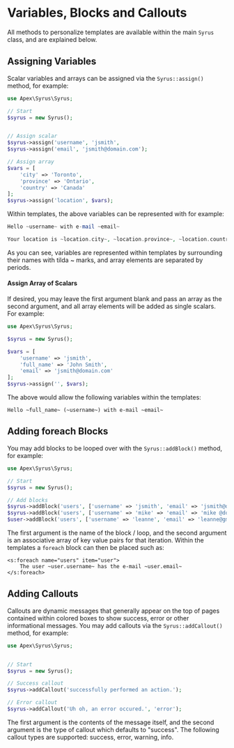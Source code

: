 
# Variables, Blocks and Callouts

All methods to personalize templates are available within the main `Syrus` class, and are explained below.


## Assigning Variables

Scalar variables and arrays can be assigned via the `Syrus::assign()` method, for example:

~~~php
use Apex\Syrus\Syrus;

// Start
$syrus = new Syrus();


// Assign scalar
$syrus->assign('username', 'jsmith', 
$syrus->assign('email', 'jsmith@domain.com');

// Assign array
$vars = [
    'city' => 'Toronto', 
    'province' => 'Ontario', 
    'country' => 'Canada'
];
$syrus->assign('location', $vars);
~~~

Within templates, the above variables can be represented with for example:

~~~php
Hello ~username~ with e-mail ~email~

Your location is ~location.city~, ~location.province~, ~location.country~
~~~

As you can see, variables are represented within templates by surrounding their names with tilda ~ marks, and array elements are separated by periods.


#### Assign Array of Scalars

If desired, you may leave the first argument blank and pass an array as the second argument, and all array elements will be added as single scalars.  For example:

~~~php
use Apex\Syrus\Syrus;

$syrus = new Syrus();

$vars = [
    'username' => 'jsmith', 
    'full_name' => 'John Smith', 
    'email' => 'jsmith@domain.com'
];
$syrus->assign('', $vars);
~~~

The above would allow the following variables within the templates:

~~~
Hello ~full_name~ (~username~) with e-mail ~email~
~~~


## Adding foreach Blocks

You may add blocks to be looped over with the `Syrus::addBlock()` method, for example:

~~~php
use Apex\Syrus\Syrus;

// Start
$syrus = new Syrus();

// Add blocks
$syrus->addBlock('users', ['username' => 'jsmith', 'email' => 'jsmith@domain.com']);
$syrus->addBlock('users', ['username' => 'mike' => 'email' => 'mike @domain.com']);
$user->addBlock('users', ['username' => 'leanne', 'email' => 'leanne@gmail.com']);
~~~

The first argument is the name of the block / loop, and the second argument is an associative array of key value pairs for that iteration.  Within the templates a `foreach` block can then be placed such as:

~~~
<s:foreach name="users" item="user">
    The user ~user.username~ has the e-mail ~user.email~
</s:foreach>
~~~



## Adding Callouts

Callouts are dynamic messages that generally appear on the top of pages contained within colored boxes to show success, error or other informational messages.  You may add callouts via the `Syrus::addCallout()` method, for example:

~~~php
use Apex\Syrus\Syrus;


// Start
$syrus = new Syrus();

// Success callout
$syrus->addCallout('successfully performed an action.');

// Error callout
$syrus->addCallout('Uh oh, an error occured.', 'error');
~~~

The first argument is the contents of the message itself, and the second argument is the type of callout which defaults to "success".  The following callout types are supported:  success, error, warning, info.





